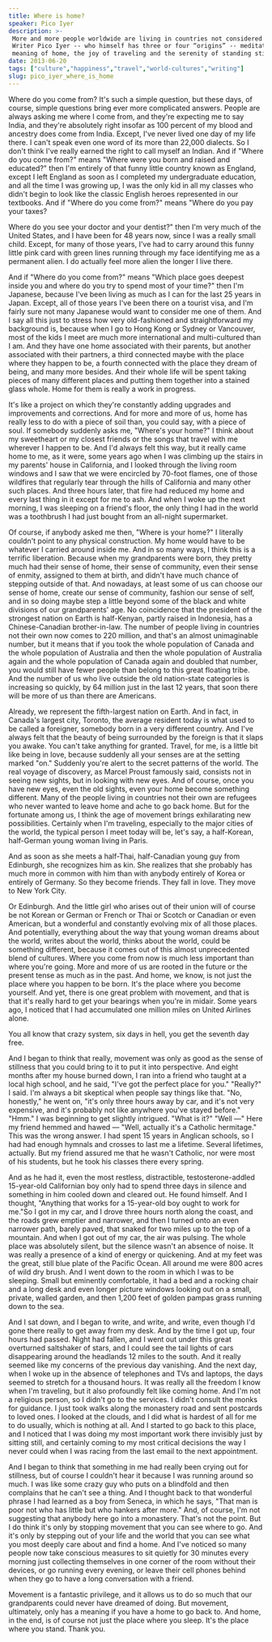 ```yaml
---
title: Where is home?
speaker: Pico Iyer
description: >-
 More and more people worldwide are living in countries not considered their own.
 Writer Pico Iyer -- who himself has three or four “origins” -- meditates on the
 meaning of home, the joy of traveling and the serenity of standing still.
date: 2013-06-20
tags: ["culture","happiness","travel","world-cultures","writing"]
slug: pico_iyer_where_is_home
---
```


Where do you come from? It's such a simple question, but these days, of course, simple
questions bring ever more complicated answers. People are always asking me where I come
from, and they're expecting me to say India, and they're absolutely right insofar as 100
percent of my blood and ancestry does come from India. Except, I've never lived one day of
my life there. I can't speak even one word of its more than 22,000 dialects. So I don't
think I've really earned the right to call myself an Indian. And if "Where do you come
from?" means "Where were you born and raised and educated?" then I'm entirely of that
funny little country known as England, except I left England as soon as I completed my
undergraduate education, and all the time I was growing up, I was the only kid in all my
classes who didn't begin to look like the classic English heroes represented in our
textbooks. And if "Where do you come from?" means "Where do you pay your
taxes?

Where do you see your doctor and your dentist?" then I'm very much of the United States,
and I have been for 48 years now, since I was a really small child. Except, for many of
those years, I've had to carry around this funny little pink card with green lines running
through my face identifying me as a permanent alien. I do actually feel more alien the
longer I live there.

And if "Where do you come from?" means "Which place goes deepest inside you and where do
you try to spend most of your time?" then I'm Japanese, because I've been living as much
as I can for the last 25 years in Japan. Except, all of those years I've been there on a
tourist visa, and I'm fairly sure not many Japanese would want to consider me one of
them. And I say all this just to stress how very old-fashioned and straightforward my
background is, because when I go to Hong Kong or Sydney or Vancouver, most of the kids I
meet are much more international and multi-cultured than I am. And they have one home
associated with their parents, but another associated with their partners, a third
connected maybe with the place where they happen to be, a fourth connected with the place
they dream of being, and many more besides. And their whole life will be spent taking
pieces of many different places and putting them together into a stained glass whole. Home
for them is really a work in progress.

It's like a project on which they're constantly adding upgrades and improvements and
corrections. And for more and more of us, home has really less to do with a piece of soil
than, you could say, with a piece of soul. If somebody suddenly asks me, "Where's your
home?" I think about my sweetheart or my closest friends or the songs that travel with me
wherever I happen to be. And I'd always felt this way, but it really came home to me, as
it were, some years ago when I was climbing up the stairs in my parents' house in
California, and I looked through the living room windows and I saw that we were encircled
by 70-foot flames, one of those wildfires that regularly tear through the hills of
California and many other such places. And three hours later, that fire had reduced my
home and every last thing in it except for me to ash. And when I woke up the next morning,
I was sleeping on a friend's floor, the only thing I had in the world was a toothbrush I
had just bought from an all-night supermarket.

Of course, if anybody asked me then, "Where is your home?" I literally couldn't point to
any physical construction. My home would have to be whatever I carried around inside
me. And in so many ways, I think this is a terrific liberation. Because when my
grandparents were born, they pretty much had their sense of home, their sense of
community, even their sense of enmity, assigned to them at birth, and didn't have much
chance of stepping outside of that. And nowadays, at least some of us can choose our sense
of home, create our sense of community, fashion our sense of self, and in so doing maybe
step a little beyond some of the black and white divisions of our grandparents' age. No
coincidence that the president of the strongest nation on Earth is half-Kenyan, partly
raised in Indonesia, has a Chinese-Canadian brother-in-law. The number of people living in
countries not their own now comes to 220 million, and that's an almost unimaginable
number, but it means that if you took the whole population of Canada and the whole
population of Australia and then the whole population of Australia again and the whole
population of Canada again and doubled that number, you would still have fewer people than
belong to this great floating tribe. And the number of us who live outside the old
nation-state categories is increasing so quickly, by 64 million just in the last 12 years,
that soon there will be more of us than there are Americans.

Already, we represent the fifth-largest nation on Earth. And in fact, in Canada's largest
city, Toronto, the average resident today is what used to be called a foreigner, somebody
born in a very different country. And I've always felt that the beauty of being surrounded
by the foreign is that it slaps you awake. You can't take anything for granted. Travel,
for me, is a little bit like being in love, because suddenly all your senses are at the
setting marked "on." Suddenly you're alert to the secret patterns of the world. The real
voyage of discovery, as Marcel Proust famously said, consists not in seeing new sights,
but in looking with new eyes. And of course, once you have new eyes, even the old sights,
even your home become something different. Many of the people living in countries not
their own are refugees who never wanted to leave home and ache to go back home. But for
the fortunate among us, I think the age of movement brings exhilarating new
possibilities. Certainly when I'm traveling, especially to the major cities of the world,
the typical person I meet today will be, let's say, a half-Korean, half-German young woman
living in Paris.

And as soon as she meets a half-Thai, half-Canadian young guy from Edinburgh, she
recognizes him as kin. She realizes that she probably has much more in common with him
than with anybody entirely of Korea or entirely of Germany. So they become friends. They
fall in love. They move to New York City.

Or Edinburgh. And the little girl who arises out of their union will of course be not
Korean or German or French or Thai or Scotch or Canadian or even American, but a wonderful
and constantly evolving mix of all those places. And potentially, everything about the way
that young woman dreams about the world, writes about the world, thinks about the world,
could be something different, because it comes out of this almost unprecedented blend of
cultures. Where you come from now is much less important than where you're going. More and
more of us are rooted in the future or the present tense as much as in the past. And home,
we know, is not just the place where you happen to be born. It's the place where you
become yourself. And yet, there is one great problem with movement, and that is that it's
really hard to get your bearings when you're in midair. Some years ago, I noticed that I
had accumulated one million miles on United Airlines alone.

You all know that crazy system, six days in hell, you get the seventh day
free.

And I began to think that really, movement was only as good as the sense of stillness that
you could bring to it to put it into perspective. And eight months after my house burned
down, I ran into a friend who taught at a local high school, and he said, "I've got the
perfect place for you." "Really?" I said. I'm always a bit skeptical when people say
things like that. "No, honestly," he went on, "it's only three hours away by car, and it's
not very expensive, and it's probably not like anywhere you've stayed before." "Hmm." I
was beginning to get slightly intrigued. "What is it?" "Well —" Here my friend hemmed and
hawed — "Well, actually it's a Catholic hermitage." This was the wrong answer. I had spent
15 years in Anglican schools, so I had had enough hymnals and crosses to last me a
lifetime. Several lifetimes, actually. But my friend assured me that he wasn't Catholic,
nor were most of his students, but he took his classes there every spring.

And as he had it, even the most restless, distractible, testosterone-addled 15-year-old
Californian boy only had to spend three days in silence and something in him cooled down
and cleared out. He found himself. And I thought, "Anything that works for a 15-year-old
boy ought to work for me."So I got in my car, and I drove three hours north along the
coast, and the roads grew emptier and narrower, and then I turned onto an even narrower
path, barely paved, that snaked for two miles up to the top of a mountain. And when I got
out of my car, the air was pulsing. The whole place was absolutely silent, but the silence
wasn't an absence of noise. It was really a presence of a kind of energy or quickening.
And at my feet was the great, still blue plate of the Pacific Ocean. All around me were
800 acres of wild dry brush. And I went down to the room in which I was to be sleeping.
Small but eminently comfortable, it had a bed and a rocking chair and a long desk and even
longer picture windows looking out on a small, private, walled garden, and then 1,200 feet
of golden pampas grass running down to the sea.

And I sat down, and I began to write, and write, and write, even though I'd gone there
really to get away from my desk. And by the time I got up, four hours had passed. Night
had fallen, and I went out under this great overturned saltshaker of stars, and I could
see the tail lights of cars disappearing around the headlands 12 miles to the south. And
it really seemed like my concerns of the previous day vanishing. And the next day, when I
woke up in the absence of telephones and TVs and laptops, the days seemed to stretch for a
thousand hours. It was really all the freedom I know when I'm traveling, but it also
profoundly felt like coming home. And I'm not a religious person, so I didn't go to the
services. I didn't consult the monks for guidance. I just took walks along the monastery
road and sent postcards to loved ones. I looked at the clouds, and I did what is hardest
of all for me to do usually, which is nothing at all. And I started to go back to this
place, and I noticed that I was doing my most important work there invisibly just by
sitting still, and certainly coming to my most critical decisions the way I never could
when I was racing from the last email to the next appointment.

And I began to think that something in me had really been crying out for stillness, but of
course I couldn't hear it because I was running around so much. I was like some crazy guy
who puts on a blindfold and then complains that he can't see a thing. And I thought back to
that wonderful phrase I had learned as a boy from Seneca, in which he says, "That man is
poor not who has little but who hankers after more." And, of course, I'm not suggesting
that anybody here go into a monastery. That's not the point. But I do think it's only by
stopping movement that you can see where to go. And it's only by stepping out of your life
and the world that you can see what you most deeply care about and find a home. And I've
noticed so many people now take conscious measures to sit quietly for 30 minutes every
morning just collecting themselves in one corner of the room without their devices, or go
running every evening, or leave their cell phones behind when they go to have a long
conversation with a friend.

Movement is a fantastic privilege, and it allows us to do so much that our grandparents
could never have dreamed of doing. But movement, ultimately, only has a meaning if you
have a home to go back to. And home, in the end, is of course not just the place where you
sleep. It's the place where you stand. Thank you.

<!--
ad_duration=3.33
event="TEDGlobal 2013"
external_start_time=0
has_talk_citation=1
intro_duration=11.82
is_subtitle_required="False"
is_talk_featured="True"
language="en"
language_swap="False"
native_language="en"
number_of_related_talks=6
number_of_speakers=1
number_of_subtitled_videos=36
number_of_tags=5
number_of_talk_download_languages=36
number_of_talk_more_resources=2
number_of_talk_recommendations=0
number_of_talks_take_actions=0
post_ad_duration=0.83
published_timestamp="2013-07-17 14:59:15"
recording_date="2013-06-20"
speaker_description="Author"
speaker_is_published=1
speaker_name="Pico Iyer"
talk_name="Where is home?"
talks_tags=["culture","happiness","travel","world-cultures","writing"]
talks_take_action=[]
url_audio="https://download.ted.com/talks/PicoIyer_2013G.mp3?apikey=acme-roadrunner"
url_photo_speaker="https://pe.tedcdn.com/images/ted/f3ca31b50f90540f72dcc4b5175b7588029b282e_254x191.jpg"
url_photo_talk="https://pe.tedcdn.com/images/ted/85a7e0b84f99c0bb409fe2596d547868f7a2991e_1600x1200.jpg"
url_webpage="https://www.ted.com/talks/pico_iyer_where_is_home"
video_type_name="TED Stage Talk"
-->